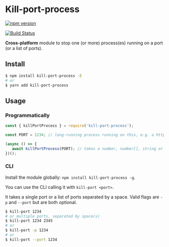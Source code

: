 # Kill-port-process

[![npm version](https://badge.fury.io/js/kill-port-process.svg)](https://badge.fury.io/js/kill-port-process)

[![Build Status](https://travis-ci.org/hilleer/kill-port-process.svg?branch=master)](https://travis-ci.org/hilleer/kill-port-process)

**Cross-platform** module to stop one (or more) process(es) running on a port (or a list of ports).

## Install

```bash
$ npm install kill-port-process -E
# or
$ yarn add kill-port-process
```

## Usage

### Programmatically

```javascript
const { killPortProcess } = require('kill-port-process');

const PORT = 1234; // long-running process running on this, e.g. a http-server.

(async () => {
   await killPortProcess(PORT); // takes a number, number[], string or string[]
})();
```

### CLI

Install the module globally: `npm install kill-port-process -g`.

You can use the CLI calling it with `kill-port <port>`.

It takes a single port or a list of ports separated by a space. Valid flags are `-p` and `--port` but are both optional.

```bash
$ kill-port 1234
# or multiple ports, separated by space(s)
$ kill-port 1234 2345
# or
$ kill-port -p 1234
# or
$ kill-port --port 1234
```
